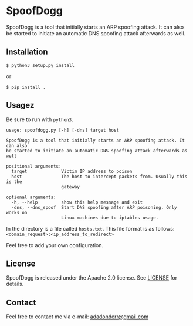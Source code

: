 # SpoofDogg
SpoofDogg is a tool that initially starts an ARP spoofing attack.
It can also be started to initiate an automatic DNS spoofing attack afterwards as well.
## Installation
````
$ python3 setup.py install
````
or
````
$ pip install .
````

## Usagez
Be sure to run with ``python3``.
```
usage: spoofdogg.py [-h] [-dns] target host

SpoofDogg is a tool that initially starts an ARP spoofing attack. It can also
be started to initiate an automatic DNS spoofing attack afterwards as well

positional arguments:
  target             Victim IP address to poison
  host               The host to intercept packets from. Usually this is the
                     gateway

optional arguments:
  -h, --help         show this help message and exit
  -dns, --dns_spoof  Start DNS spoofing after ARP poisoning. Only works on
                     Linux machines due to iptables usage.

```
In the directory is a file called ```hosts.txt```. This file format is as follows:
```<domain_request>:<ip_address_to_redirect>```

Feel free to add your own configuration.

## License
SpoofDogg is released under the Apache 2.0 license. See [LICENSE](https://github.com/adadonder/SpoofDogg/blob/master/LICENSE) for details.

## Contact
Feel free to contact me via e-mail: adadonderr@gmail.com
